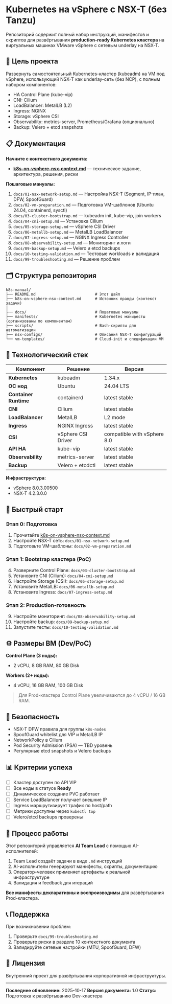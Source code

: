 # Kubernetes на vSphere с NSX-T (без Tanzu)

Репозиторий содержит полный набор инструкций, манифестов и скриптов для развёртывания **production-ready Kubernetes кластера** на виртуальных машинах VMware vSphere с сетевым underlay на NSX-T.

## 🎯 Цель проекта

Развернуть самостоятельный Kubernetes-кластер (kubeadm) на VM под vSphere, использующий NSX-T как underlay-сеть (без NCP), с полным набором компонентов:
- HA Control Plane (kube-vip)
- CNI: Cilium
- LoadBalancer: MetalLB (L2)
- Ingress: NGINX
- Storage: vSphere CSI
- Observability: metrics-server, Prometheus/Grafana (опционально)
- Backup: Velero + etcd snapshots

## 📋 Документация

**Начните с контекстного документа:**
- **[k8s-on-vsphere-nsx-context.md](./k8s-on-vsphere-nsx-context.md)** — техническое задание, архитектура, решения, риски

**Пошаговые мануалы:**
1. `docs/01-nsx-network-setup.md` — Настройка NSX-T (Segment, IP-план, DFW, SpoofGuard)
2. `docs/02-vm-preparation.md` — Подготовка VM-шаблонов (Ubuntu 24.04, containerd, sysctl)
3. `docs/03-cluster-bootstrap.md` — kubeadm init, kube-vip, join workers
4. `docs/04-cni-setup.md` — Установка Cilium
5. `docs/05-storage-setup.md` — vSphere CSI Driver
6. `docs/06-metallb-setup.md` — MetalLB LoadBalancer
7. `docs/07-ingress-setup.md` — NGINX Ingress Controller
8. `docs/08-observability-setup.md` — Мониторинг и логи
9. `docs/09-backup-setup.md` — Velero и etcd backups
10. `docs/10-testing-validation.md` — Тестовые workloads и валидация
11. `docs/99-troubleshooting.md` — Решение проблем

## 🗂️ Структура репозитория

```
k8s-manual/
├── README.md                          # Этот файл
├── k8s-on-vsphere-nsx-context.md      # Источник правды (контекст задачи)
│
├── docs/                              # Пошаговые мануалы
├── manifests/                         # Kubernetes манифесты (организованы по компонентам)
├── scripts/                           # Bash-скрипты для автоматизации
├── nsx-configs/                       # Описания NSX-T конфигураций
└── vm-templates/                      # Cloud-init и спецификации VM
```

## 🔧 Технологический стек

| Компонент | Решение | Версия |
|-----------|---------|--------|
| **Kubernetes** | kubeadm | 1.34.x |
| **ОС нод** | Ubuntu | 24.04 LTS |
| **Container Runtime** | containerd | latest stable |
| **CNI** | Cilium | latest stable |
| **LoadBalancer** | MetalLB | L2 mode |
| **Ingress** | NGINX Ingress | latest stable |
| **CSI** | vSphere CSI Driver | compatible with vSphere 8.0 |
| **API HA** | kube-vip | latest stable |
| **Observability** | metrics-server | latest stable |
| **Backup** | Velero + etcdctl | latest stable |

**Инфраструктура:**
- vSphere 8.0.3.00500
- NSX-T 4.2.3.0.0

## 🚀 Быстрый старт

### Этап 0: Подготовка
1. Прочитайте [k8s-on-vsphere-nsx-context.md](./k8s-on-vsphere-nsx-context.md)
2. Настройте NSX-T сеть: `docs/01-nsx-network-setup.md`
3. Подготовьте VM-шаблоны: `docs/02-vm-preparation.md`

### Этап 1: Bootstrap кластера (PoC)
4. Разверните Control Plane: `docs/03-cluster-bootstrap.md`
5. Установите CNI (Cilium): `docs/04-cni-setup.md`
6. Настройте Storage (CSI): `docs/05-storage-setup.md`
7. Установите MetalLB: `docs/06-metallb-setup.md`
8. Установите Ingress: `docs/07-ingress-setup.md`

### Этап 2: Production-готовность
9. Настройте мониторинг: `docs/08-observability-setup.md`
10. Настройте backup: `docs/09-backup-setup.md`
11. Запустите тесты: `docs/10-testing-validation.md`

## ⚙️ Размеры ВМ (Dev/PoC)

**Control Plane (3 ноды):**
- 2 vCPU, 8 GB RAM, 80 GB Disk

**Workers (2+ ноды):**
- 4 vCPU, 16 GB RAM, 100 GB Disk

> Для Prod-кластера Control Plane увеличиваются до 4 vCPU / 16 GB RAM.

## 🔐 Безопасность

- NSX-T DFW правила для группы `k8s-nodes`
- SpoofGuard whitelist для VIP и MetalLB IP
- NetworkPolicy в Cilium
- Pod Security Admission (PSA) — TBD уровень
- Регулярные etcd snapshots и Velero backups

## 📊 Критерии успеха

- [ ] Кластер доступен по API VIP
- [ ] Все ноды в статусе **Ready**
- [ ] Динамическое создание PVC работает
- [ ] Service LoadBalancer получает внешние IP
- [ ] Ingress маршрутизирует трафик по host/path
- [ ] Метрики доступны через `kubectl top`
- [ ] Velero/etcd backups проверены

## 🤝 Процесс работы

Этот репозиторий управляется **AI Team Lead** с помощью AI-исполнителей:
1. Team Lead создаёт задачи в виде `.md` инструкций
2. AI-исполнители генерируют манифесты, скрипты, документацию
3. Оператор-человек применяет артефакты к реальной инфраструктуре
4. Валидация и feedback для итераций

**Все манифесты декларативны и воспроизводимы** для развёртывания Prod-кластера.

## 📞 Поддержка

При возникновении проблем:
1. Проверьте `docs/99-troubleshooting.md`
2. Проверьте риски в разделе 10 контекстного документа
3. Валидируйте сетевые настройки (MTU, SpoofGuard, DFW)

## 📝 Лицензия

Внутренний проект для развёртывания корпоративной инфраструктуры.

---

**Последнее обновление:** 2025-10-17
**Версия документа:** 1.0
**Статус:** Подготовка к развёртыванию Dev-кластера
